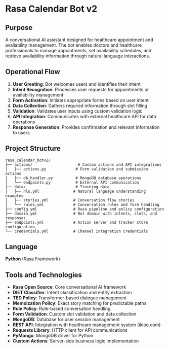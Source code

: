 # Rasa Calendar Bot v2

## Purpose
A conversational AI assistant designed for healthcare appointment and availability management. The bot enables doctors and healthcare professionals to manage appointments, set availability schedules, and retrieve availability information through natural language interactions.

## Operational Flow
1. **User Greeting**: Bot welcomes users and identifies their intent
2. **Intent Recognition**: Processes user requests for appointments or availability management
3. **Form Activation**: Initiates appropriate forms based on user intent
4. **Data Collection**: Gathers required information through slot filling
5. **Validation**: Validates user inputs using custom validation logic
6. **API Integration**: Communicates with external healthcare API for data operations
7. **Response Generation**: Provides confirmation and relevant information to users

## Project Structure
```
rasa_calendar_botv2/
├── actions/                    # Custom actions and API integrations
│   ├── actions.py             # Form validation and submission actions
│   ├── db_handler.py          # MongoDB database operations
│   └── endpoints.py           # External API communication
├── data/                      # Training data
│   ├── nlu.yml               # Natural language understanding examples
│   ├── stories.yml           # Conversation flow stories
│   └── rules.yml             # Conversation rules and form handling
├── config.yml                # Rasa pipeline and policy configuration
├── domain.yml                # Bot domain with intents, slots, and responses
├── endpoints.yml             # Action server and tracker store configuration
└── credentials.yml           # Channel integration credentials
```

## Language
**Python** (Rasa Framework)

## Tools and Technologies
- **Rasa Open Source**: Core conversational AI framework
- **DIET Classifier**: Intent classification and entity extraction
- **TED Policy**: Transformer-based dialogue management
- **Memoization Policy**: Exact story matching for predictable paths
- **Rule Policy**: Rule-based conversation handling
- **Form Validation**: Custom slot validation and data collection
- **MongoDB**: Database for user session management
- **REST API**: Integration with healthcare management system (ikioo.com)
- **Requests Library**: HTTP client for API communications
- **PyMongo**: MongoDB driver for Python
- **Custom Actions**: Server-side business logic implementation
